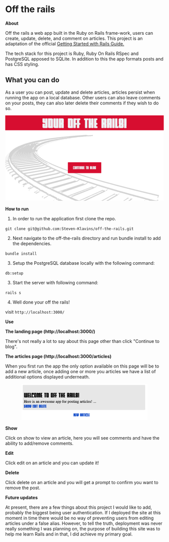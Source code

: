 # Off the rails

**About**

Off the rails a web app built in the Ruby on Rails frame-work, users can create, update, delete, and comment on articles. This project is an adaptation of the official [Getting Started with Rails Guide.](https://guides.rubyonrails.org/getting_started.html) 


The tech stack for this project is Ruby, Ruby On Rails RSpec and PostgreSQL apposed to SQLite. In addition to this the app formats posts and has CSS styling. 

## What you can do

As a user you can post, update and delete articles, articles persist when running the app on a local database. Other users can also leave comments on your posts, they can also later delete their comments if they wish to do so.

<p align="center">
<img src="Screenshot.png" alt="drawing" width="600"/>
</p>


**How to run**

1. In order to run the application first clone the repo.

`git clone git@github.com:Steven-Klavins/off-the-rails.git`

2. Next navigate to the off-the-rails directory and run bundle install to add the dependencies.

`bundle install`

3. Setup the PostgreSQL database locally with the following command:

`db:setup`

3. Start the server with following command:

`rails s` 

4. Well done your off the rails!

visit `http://localhost:3000/`

**Use**

**The landing page (http://localhost:3000/)**

There's not really a lot to say about this page other than click "Continue to blog".

**The articles page (http://localhost:3000/articles)**

When you first run the app the only option available on this page will be to add a new article, once adding one or more you articles we have a list of additional options displayed underneath.

<p align="center">
<img src="article.png" alt="Article screenshot" width="400"/>
</p>

**Show**

Click on show to view an article, here you will see comments and have the ability to add/remove comments.

**Edit**

Click edit on an article and you can update it!

**Delete**

Click delete on an article and you will get a prompt to confirm you want to remove the post. 

**Future updates**

At present, there are a few things about this project I would like to add, probably the biggest being user authentication. If I deployed the site at this moment in time there would be no way of preventing users from editing articles under a false alias. However, to tell the truth, deployment was never really something I was planning on, the purpose of building this site was to help me learn Rails and in that, I did achieve my primary goal.  
